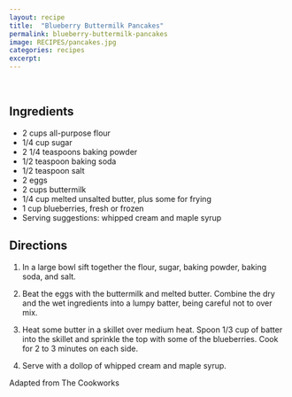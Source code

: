 ```yaml
---
layout: recipe
title:  "Blueberry Buttermilk Pancakes"
permalink: blueberry-buttermilk-pancakes
image: RECIPES/pancakes.jpg
categories: recipes
excerpt:
---
```



<br>

## Ingredients
* 2 cups all-purpose flour
* 1/4 cup sugar
* 2 1/4 teaspoons baking powder
* 1/2 teaspoon baking soda
* 1/2 teaspoon salt
* 2 eggs
* 2 cups buttermilk
* 1/4 cup melted unsalted butter, plus some for frying
* 1 cup blueberries, fresh or frozen
* Serving suggestions: whipped cream and maple syrup

## Directions
1. In a large bowl sift together the flour, sugar, baking powder, baking soda, and salt.

1. Beat the eggs with the buttermilk and melted butter. Combine the dry and the wet ingredients into a lumpy batter, being careful not to over mix.

1. Heat some butter in a skillet over medium heat. Spoon 1/3 cup of batter into the skillet and sprinkle the top with some of the blueberries. Cook for 2 to 3 minutes on each side.

1. Serve with a dollop of whipped cream and maple syrup.

Adapted from The Cookworks
